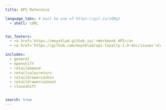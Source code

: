 ```yaml
---
title: API Reference

language_tabs: # must be one of https://git.io/vQNgJ
  - shell: cURL


toc_footers:
  - <a href='https://moysklad.github.io/'>Workbook API</a>
  - <a href='https://github.com/moysklad/api-loyalty-1.0-doc/issues'>Сообщите об ошибке</a>

includes:
  - general
  - openshift
  - retaildemand
  - retailsalesreturn
  - retaildrawercashin
  - retaildrawercashout
  - closeshift


search: true
---
```

